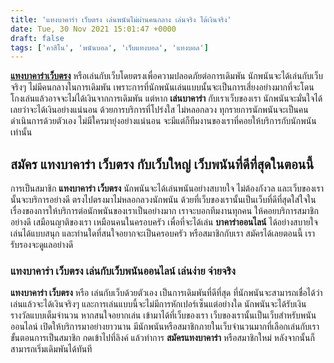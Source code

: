 ```yaml
---
title: 'แทงบาคาร่า เว็บตรง เล่นพนันไม่ผ่านคนกลาง เล่นจริง ได้เงินจริง'
date: Tue, 30 Nov 2021 15:01:47 +0000
draft: false
tags: ['คาสิโน', 'พนันบอล', 'เว็บแทงบอล', 'แทงบอล']
---
```


**[แทงบาคาร่าเว็บตรง](/archives/)** หรือเล่นกับเว็บโดยตรงเพื่อความปลอดภัยต่อการเดิมพัน นักพนันจะได้เล่นกับเว็บจริงๆ ไม่มีคนกลางในการเดิมพัน เพราะการที่นักพนันเล่นแบบนั้นจะเป็นการเสี่ยงอย่างมากที่จะโดนโกงเล่นแล้วอาจจะไม่ได้เงินจากการเดิมพัน แต่หาก **เล่นบาคาร่า** กับเราเว็บของเรา นักพนันจะมั่นใจได้เลยว่าจะได้เงินอย่างแน่นอน ด้วยการบริการที่โปร่งใส ไม่หลอกลวง ทุกรายการนักพนันจะเป็นคนดำเนินการด้วยตัวเอง ไม่มีใครมายุ่งอย่างแน่นอน จะมีแต่ก็ทีมงานของเราที่คอยให้บริการกับนักพนันเท่านั้น

**สมัคร แทงบาคาร่า เว็บตรง กับเว็บใหญ่ เว็บพนันที่ดีที่สุดในตอนนี้**
--------------------------------------------------------------------

การเป็นสมาชิก **แทงบาคาร่า เว็บตรง** นักพนันจะได้เล่นพนันอย่างสบายใจ ไม่ต้องกังวล และเว็บของเรานั้นจะบริการอย่างดี ตรงไปตรงมาไม่หลอกลวงนักพนัน ด้วยที่เว็บของเรานั้นเป็นเว็บที่ดีที่สุดใส่ใจในเรื่องของการให้บริการต่อนักพนันของเราเป็นอย่างมาก เราจะบอกทีมงานทุกคน ให้คอยบริการสมาชิกอย่างดี เสมือนญาติของเรา เหมือนคนในครอบครัว เพื่อที่จะได้เล่น **บาคาร่าออนไลน์** ได้อย่างสบายใจ เล่นได้แบบสนุก และท่านใดที่สนใจอยากจะเป็นครอบครัว หรือสมาชิกกับเรา สมัครได้เลยตอนนี้ เรารับรองจะดูแลอย่างดี

### **แทงบาคาร่า เว็บตรง เล่นกับเว็บพนันออนไลน์ เล่นง่าย จ่ายจริง**

**แทงบาคาร่า เว็บตรง** หรือ เล่นกับเว็บด้วยตัวเอง เป็นการเดิมพันที่ดีที่สุด ที่นักพนันจะสามารถเชื่อได้ว่าเล่นแล้วจะได้เงินจริงๆ และการเล่นแบบนี้จะไม่มีการหักเปอร์เซ็นแต่อย่างใด นักพนันจะได้รับเงินรางวัลแบบเต็มจำนวน หากสนใจอยากเล่น เข้ามาได้ที่เว็บของเรา เว็บของเรานั้นเป็นเว็บสำหรับพนันออนไลน์ เปิดให้บริการมาอย่างยาวนาน มีนักพนันหรือสมาชิกภายในเว็บจำนวนมากที่เลือกเล่นกับเรา ขั้นตอนการเป็นสมาชิก กดเข้าไปที่ลิงค์ แล้วทำการ **สมัครแทงบาคาร่า** หรือสมาชิกใหม่ หลังจากนั้นก็สามารถเริ่มเดิมพันได้ทันที